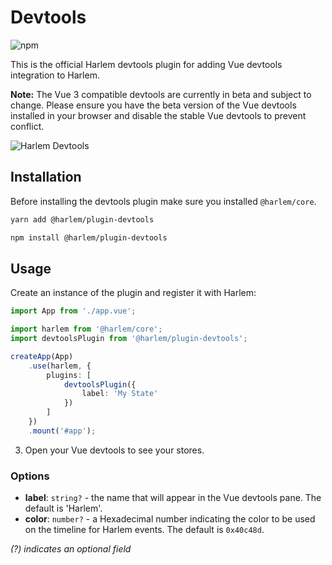 # Devtools

![npm](https://img.shields.io/npm/v/@harlem/plugin-devtools)

This is the official Harlem devtools plugin for adding Vue devtools integration to Harlem.

**Note:** The Vue 3 compatible devtools are currently in beta and subject to change. Please ensure you have the beta version of the Vue devtools installed in your browser and disable the stable Vue devtools to prevent conflict.

![Harlem Devtools](https://user-images.githubusercontent.com/11718453/95668309-aa5ade00-0bb5-11eb-99f5-1fea4d2061ff.gif)

## Installation

Before installing the devtools plugin make sure you installed `@harlem/core`.

<CodeGroup>
  <CodeGroupItem title="YARN" active>

```bash
yarn add @harlem/plugin-devtools
```

  </CodeGroupItem>

  <CodeGroupItem title="NPM">

```bash
npm install @harlem/plugin-devtools
```

  </CodeGroupItem>
</CodeGroup>

## Usage

Create an instance of the plugin and register it with Harlem:
```typescript
import App from './app.vue';

import harlem from '@harlem/core';
import devtoolsPlugin from '@harlem/plugin-devtools';

createApp(App)
    .use(harlem, {
        plugins: [
            devtoolsPlugin({
                label: 'My State'
            })
        ]
    })
    .mount('#app');
```

3. Open your Vue devtools to see your stores.


### Options

- **label**: `string?` - the name that will appear in the Vue devtools pane. The default is 'Harlem'.
- **color**: `number?` - a Hexadecimal number indicating the color to be used on the timeline for Harlem events. The default is `0x40c48d`.

*(?) indicates an optional field*